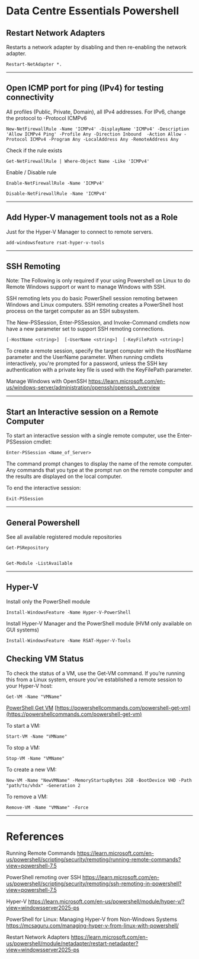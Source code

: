 # Data Centre Essentials Powershell

## Restart Network Adapters

Restarts a network adapter by disabling and then re-enabling the network adapter.

	Restart-NetAdapter *.

---

## Open ICMP port for ping (IPv4) for testing connectivity

All profiles (Public, Private, Domain), all IPv4 addresses. For IPv6, change the protocol to -Protocol ICMPv6
 
	New-NetFirewallRule -Name 'ICMPv4' -DisplayName 'ICMPv4' -Description 'Allow ICMPv4 Ping' -Profile Any -Direction Inbound  -Action Allow -Protocol ICMPv4 -Program Any -LocalAddress Any -RemoteAddress Any 

Check if the rule exists

	Get-NetFirewallRule | Where-Object Name -Like 'ICMPv4'

Enable / Disable rule

	Enable-NetFirewallRule -Name 'ICMPv4'

	Disable-NetFirewallRule -Name 'ICMPv4'


---

## Add Hyper-V management tools not as a Role

Just for the Hyper-V Manager to connect to remote servers.


	add-windowsfeature rsat-hyper-v-tools

---

## SSH Remoting

Note: The Following is only required if your using Powershell on Linux to do Remote Windows support or want to manage Windows with SSH.

SSH remoting lets you do basic PowerShell session remoting between Windows and Linux computers. SSH remoting creates a PowerShell host process on the target computer as an SSH subsystem.

The New-PSSession, Enter-PSSession, and Invoke-Command cmdlets now have a new parameter set to support SSH remoting connections.

	[-HostName <string>]  [-UserName <string>]  [-KeyFilePath <string>]

To create a remote session, specify the target computer with the HostName parameter and the UserName parameter. When running cmdlets interactively, you're prompted for a password, unless the SSH key authentication with a private key file is used with the KeyFilePath parameter.

Manage Windows with OpenSSH
https://learn.microsoft.com/en-us/windows-server/administration/openssh/openssh_overview

---

## Start an Interactive session on a Remote Computer

To start an interactive session with a single remote computer, use the Enter-PSSession cmdlet:

	Enter-PSSession <Name_of_Server>

The command prompt changes to display the name of the remote computer. Any commands that you type at the prompt run on the remote computer and the results are displayed on the local computer.

To end the interactive session:

	Exit-PSSession

---

## General Powershell

See all available registered module repositories

	Get-PSRepository


	Get-Module -ListAvailable

---

## Hyper-V

Install only the PowerShell module

	Install-WindowsFeature -Name Hyper-V-PowerShell

Install Hyper-V Manager and the PowerShell module (HVM only available on GUI systems)

	Install-WindowsFeature -Name RSAT-Hyper-V-Tools


## Checking VM Status

To check the status of a VM, use the Get-VM command. If you’re running this from a Linux system, ensure you’ve established a remote session to your Hyper-V host:

	Get-VM -Name "VMName"

[PowerShell Get VM](https://powershellcommands.com/powershell-get-vm) [https://powershellcommands.com/powershell-get-vm](https://powershellcommands.com/powershell-get-vm)

To start a VM:

	Start-VM -Name "VMName"

To stop a VM:

	Stop-VM -Name "VMName"

To create a new VM:

	New-VM -Name "NewVMName" -MemoryStartupBytes 2GB -BootDevice VHD -Path "path/to/vhdx" -Generation 2

To remove a VM:

	Remove-VM -Name "VMName" -Force


---

# References

Running Remote Commands
https://learn.microsoft.com/en-us/powershell/scripting/security/remoting/running-remote-commands?view=powershell-7.5

PowerShell remoting over SSH
https://learn.microsoft.com/en-us/powershell/scripting/security/remoting/ssh-remoting-in-powershell?view=powershell-7.5

Hyper-V
https://learn.microsoft.com/en-us/powershell/module/hyper-v/?view=windowsserver2025-ps

PowerShell for Linux: Managing Hyper-V from Non-Windows Systems
https://mcsaguru.com/managing-hyper-v-from-linux-with-powershell/

Restart Network Adapters
https://learn.microsoft.com/en-us/powershell/module/netadapter/restart-netadapter?view=windowsserver2025-ps

